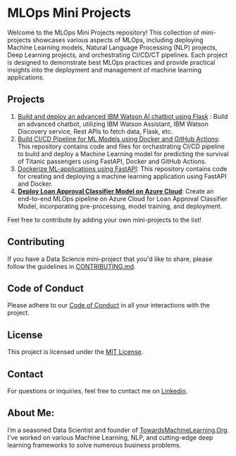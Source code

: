 # MLOps Mini Projects

Welcome to the MLOps Mini Projects repository! This collection of mini-projects showcases various aspects of MLOps, including deploying Machine Learning models, Natural Language Processing (NLP) projects, Deep Learning projects, and orchestrating CI/CD/CT pipelines. Each project is designed to demonstrate best MLOps practices and provide practical insights into the deployment and management of machine learning applications.

## Projects

1. [Build and deploy an advanced IBM Watson AI chatbot using Flask](https://github.com/Praveen76/Build-and-deploy-an-advanced-IBM-Watson-AI-chatbot-using-Flask) : Build an advanced chatbot, utilizing IBM Watson Assistant, IBM Watson Discovery service, Rest APIs to fetch data, Flask, etc.
2. [Build CI/CD Pipeline for ML Models using Docker and GitHub Actions](https://github.com/Praveen76/Build-CI-CD-pipeline-for-ML-models-using-Docker-and-GitHub-Actions): This repository contains code and files for orchastrating CI/CD pipeline to build and deploy a Machine Learning model for predicting the survival of Titanic passengers using FastAPI, Docker and GitHub Actions.
3. [Dockerize ML-applications using FastAPI](https://github.com/Praveen76/Dockerize-ML-applications-using-FastAPI/): This repository contains code for creating and deploying a machine learning application using FastAPI and Docker.
4. [**Deploy Loan Approval Classifier Model on Azure Cloud**](https://github.com/Praveen76/Deploy-Loan-Approval-Classifier-on-Azure-cloud): Create an end-to-end MLOps pipeline on Azure Cloud for Loan Approval Classifier Model, incorporating pre-processing, model training, and deployment.

Feel free to contribute by adding your own mini-projects to the list!

## Contributing

If you have a Data Science mini-project that you'd like to share, please follow the guidelines in [CONTRIBUTING.md](https://github.com/Praveen76/Data-Science-Mini-Projects/blob/main/contributing.md).

## Code of Conduct
Please adhere to our [Code of Conduct](https://github.com/Praveen76/Data-Science-Mini-Projects/blob/main/CODE_OF_CONDUCT.md) in all your interactions with the project.

## License

This project is licensed under the [MIT License](LICENSE).

## Contact

For questions or inquiries, feel free to contact me on [Linkedin](https://www.linkedin.com/in/praveen-kumar-anwla-49169266/).

## **About Me**:
I’m a seasoned Data Scientist and founder of [TowardsMachineLearning.Org](https://towardsmachinelearning.org/). I've worked on various Machine Learning, NLP, and cutting-edge deep learning frameworks to solve numerous business problems.
